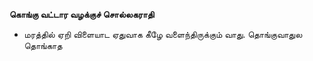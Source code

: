 **கொங்கு வட்டார வழக்குச் சொல்லகராதி**
- மரத்தில் ஏறி விளையாட ஏதுவாக கீழே வளைந்திருக்கும் வாது. தொங்குவாதுல தொங்காத

